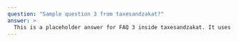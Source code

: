 ```yaml
---
question: "Sample question 3 from taxesandzakat?"
answer: >
  This is a placeholder answer for FAQ 3 inside taxesandzakat. It uses proper YAML block formatting to avoid any parsing issues.
---
```

